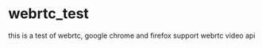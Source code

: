 webrtc_test
===========

this is a test  of webrtc, google chrome and firefox support webrtc video api
